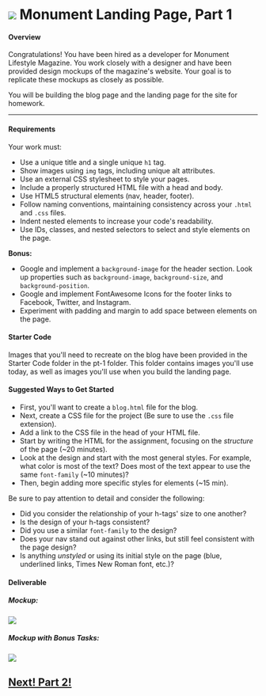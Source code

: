 # ![](https://ga-dash.s3.amazonaws.com/production/assets/logo-9f88ae6c9c3871690e33280fcf557f33.png) Monument Landing Page, Part 1

#### Overview

Congratulations! You have been hired as a developer for Monument Lifestyle Magazine. You work closely with a designer and have been provided design mockups of the magazine's website. Your goal is to replicate these mockups as closely as possible.

You will be building the blog page and the landing page for the site for homework.


---

#### Requirements

Your work must:


- Use a unique title and a single unique `h1` tag.
- Show images using `img` tags, including unique alt attributes.
- Use an external CSS stylesheet to style your pages.
- Include a properly structured HTML file with a head and body.
- Use HTML5 structural elements (nav, header, footer).
- Follow naming conventions, maintaining consistency across your `.html` and `.css` files.
- Indent nested elements to increase your code's readability.
- Use IDs, classes, and nested selectors to select and style elements on the page.


**Bonus:**

- Google and implement a `background-image` for the header section. Look up properties such as `background-image`, `background-size`, and `background-position`.
- Google and implement FontAwesome Icons for the footer links to Facebook, Twitter, and Instagram.
- Experiment with padding and margin to add space between elements on the page.

#### Starter Code

Images that you'll need to recreate on the blog have been provided in the Starter Code folder in the pt-1 folder. This folder contains images you'll use today, as well as images you'll use when you build the landing page.

#### Suggested Ways to Get Started

- First, you'll want to create a `blog.html` file for the blog.
- Next, create a CSS file for the project (Be sure to use the `.css` file extension).
- Add a link to the CSS file in the head of your HTML file.
- Start by writing the HTML for the assignment, focusing on the _structure_ of the page (~20 minutes).
- Look at the design and start with the most general styles. For example, what color is most of the text? Does most of the text appear to use the same `font-family` (~10 minutes)?
- Then, begin adding more specific styles for elements (~15 min).

Be sure to pay attention to detail and consider the following:
- Did you consider the relationship of your h-tags' size to one another?
- Is the design of your h-tags consistent?
- Did you use a similar `font-family` to the design?
- Does your nav stand out against other links, but still feel consistent with the page design?
- Is anything *unstyled* or using its initial style on the page (blue, underlined links, Times New Roman font, etc.)?


#### Deliverable

##### Mockup:
![](screenshots/blog_pt_1.png)

##### Mockup with Bonus Tasks:
![](screenshots/blog_pt_1_challenge.png)

## [Next! Part 2!](../pt-2/README.md)
